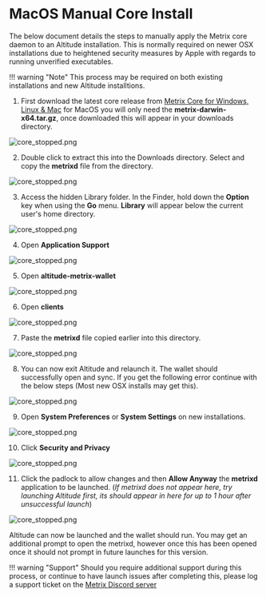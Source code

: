 # MacOS Manual Core Install

The below document details the steps to manually apply the Metrix core daemon to an Altitude installation. This is normally required on newer OSX installations due to heightened security measures by Apple with regards to running unverified executables.

!!! warning "Note"
    This process may be required on both existing installations and new Altitude installtions.

1. First download the latest core release from [Metrix Core for Windows, Linux & Mac](https://github.com/TheLindaProjectInc/Metrix/releases/latest) for MacOS you will only need the **metrix-darwin-x64.tar.gz**, once downloaded this will appear in your downloads directory.

![core_stopped.png](/assets/troubleshooting/macos-manual-core/step1.png)

2. Double click to extract this into the Downloads directory. Select and copy the **metrixd** file from the directory.

![core_stopped.png](/assets/troubleshooting/macos-manual-core/step2.png)

3. Access the hidden Library folder.
In the Finder, hold down the **Option** key when using the **Go** menu. **Library** will appear below the current user's home directory.

![core_stopped.png](/assets/troubleshooting/macos-manual-core/step3.png)

4. Open **Application Support**

![core_stopped.png](/assets/troubleshooting/macos-manual-core/step4.png)

5. Open **altitude-metrix-wallet**

![core_stopped.png](/assets/troubleshooting/macos-manual-core/step5.png)

6. Open **clients**

![core_stopped.png](/assets/troubleshooting/macos-manual-core/step6.png)

7. Paste the **metrixd** file copied earlier into this directory.

![core_stopped.png](/assets/troubleshooting/macos-manual-core/step7.png)

8. You can now exit Altitude and relaunch it. The wallet should successfully open and sync.
If you get the following error continue with the below steps (Most new OSX installs may get this).

![core_stopped.png](/assets/troubleshooting/macos-manual-core/step8.png)

9. Open **System Preferences** or **System Settings** on new installations.

![core_stopped.png](/assets/troubleshooting/macos-manual-core/step9.png)

10. Click **Security and Privacy**

![core_stopped.png](/assets/troubleshooting/macos-manual-core/step10.png)

11. Click the padlock to allow changes and then **Allow Anyway** the **metrixd** application to be launched. (*If metrixd does not appear here, try launching Altitude first, its should appear in here for up to 1 hour after unsuccessful launch*)

![core_stopped.png](/assets/troubleshooting/macos-manual-core/step11.png)

Altitude can now be launched and the wallet should run. You may get an additional prompt to open the metrixd, however once this has been opened once it should not prompt in future launches for this version.

!!! warning "Support"
    Should you require additional support during this process, or continue to have launch issues after completing this, please log a support ticket on the [Metrix Discord server](https://discord.gg/ZFqJu4c)
